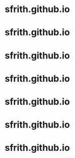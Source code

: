 # sfrith.github.io
# sfrith.github.io
# sfrith.github.io
# sfrith.github.io
# sfrith.github.io
# sfrith.github.io
# sfrith.github.io
